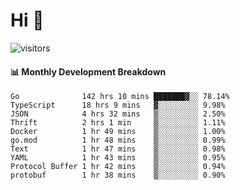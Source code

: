 # Hi 👋
 
![visitors](https://visitor-badge.glitch.me/badge?page_id=sorcererxw.sorcererx)

#### 📊 Monthly Development Breakdown

<!--START_SECTION:waka-->
```text
Go              142 hrs 10 mins ███████▓░░ 78.14%
TypeScript      18 hrs 9 mins   ▓░░░░░░░░░ 9.98%
JSON            4 hrs 32 mins   ▒░░░░░░░░░ 2.50%
Thrift          2 hrs 1 min     ▒░░░░░░░░░ 1.11%
Docker          1 hr 49 mins    ▒░░░░░░░░░ 1.00%
go.mod          1 hr 48 mins    ▒░░░░░░░░░ 0.99%
Text            1 hr 47 mins    ▒░░░░░░░░░ 0.98%
YAML            1 hr 43 mins    ▒░░░░░░░░░ 0.95%
Protocol Buffer 1 hr 42 mins    ▒░░░░░░░░░ 0.94%
protobuf        1 hr 38 mins    ▒░░░░░░░░░ 0.90%
```
<!--END_SECTION:waka-->
